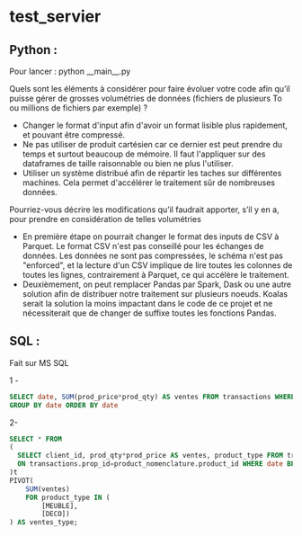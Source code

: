 # test_servier

## Python :

Pour lancer : python \_\_main\_\_.py

Quels sont les éléments à considérer pour faire évoluer votre code afin qu’il puisse gérer de grosses 
volumétries de données (fichiers de plusieurs To ou millions de fichiers par exemple) ?

- Changer le format d'input afin d'avoir un format lisible plus rapidement, et pouvant être compressé.
- Ne pas utiliser de produit cartésien car ce dernier est peut prendre du temps et surtout beaucoup de mémoire. Il faut l'appliquer sur des dataframes de taille raisonnable ou bien ne plus l'utiliser.
- Utiliser un système distribué afin de répartir les taches sur différentes machines. Cela permet d'accélérer le traitement sûr de nombreuses données.

Pourriez-vous décrire les modifications qu’il faudrait apporter, s’il y en a, pour prendre en considération de 
telles volumétries 

- En première étape on pourrait changer le format des inputs de CSV à Parquet. Le format CSV n'est pas conseillé pour les échanges de données. Les données ne sont pas compressées, le schéma n'est pas "enforced", et la lecture d'un CSV implique de lire toutes les colonnes de toutes les lignes, contrairement à Parquet, ce qui accélère le traitement.
- Deuxièmement, on peut remplacer Pandas par Spark, Dask ou une autre solution afin de distribuer notre traitement sur plusieurs noeuds. Koalas serait la solution la moins impactant dans le code de ce projet et ne nécessiterait que de changer de suffixe toutes les fonctions Pandas.


## SQL :

Fait sur MS SQL

1 - 
```sql
SELECT date, SUM(prod_price*prod_qty) AS ventes FROM transactions WHERE date BETWEEN '2019-01-01' AND '2019-12-31' 
GROUP BY date ORDER BY date
```
2- 

```sql
SELECT * FROM
(
  SELECT client_id, prod_qty*prod_price AS ventes, product_type FROM transactions JOIN product_nomenclature 
  ON transactions.prop_id=product_nomenclature.product_id WHERE date BETWEEN '2019-01-01' AND '2019-12-31'
)t
PIVOT(
    SUM(ventes)
    FOR product_type IN (
        [MEUBLE], 
        [DECO])
) AS ventes_type;
```
